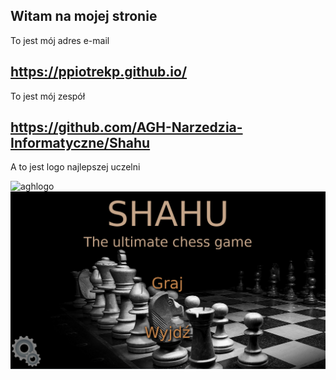 ## Witam na mojej stronie

 To jest mój adres e-mail
## https://ppiotrekp.github.io/

 To jest mój zespół
## https://github.com/AGH-Narzedzia-Informatyczne/Shahu

 A to jest logo najlepszej uczelni
 
![aghlogo](https://user-images.githubusercontent.com/73071921/100114376-a9ce8c00-2e71-11eb-851a-83e7896219e2.jpg)
![Shahu screenshot](https://github.com/senior-cpp-developer/senior-cpp-developer.github.io/raw/main/shahu-mainMenu.png)
